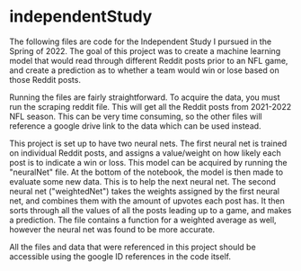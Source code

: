 # independentStudy

The following files are code for the Independent Study I pursued in the Spring of 2022. The goal of this project was to create a machine learning model that would read through different Reddit posts prior to an NFL game, and create a prediction as to whether a team would win or lose based on those Reddit posts.

Running the files are fairly straightforward. To acquire the data, you must run the scraping reddit file. This will get all the Reddit posts from 2021-2022 NFL season. This can be very time consuming, so the other files will reference a google drive link to the data which can be used instead.

This project is set up to have two neural nets. The first neural net is trained on individual Reddit posts, and assigns a value/weight on how likely each post is to indicate a win or loss. This model can be acquired by running the "neuralNet" file. At the bottom of the notebook, the model is then made to evaluate some new data. This is to help the next neural net. The second neural net ("weightedNet") takes the weights assigned by the first neural net, and combines them with the amount of upvotes each post has. It then sorts through all the values of all the posts leading up to a game, and makes a prediction. The file contains a function for a weighted average as well, however the neural net was found to be more accurate. 

All the files and data that were referenced in this project should be accessible using the google ID references in the code itself.
